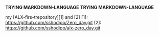 **TRYING MARKDOWN-LANGUAGE**  __TRYING MARKDOWN-LANGUAGE__

my [ALX-firs-trepository][1] and [2]
[1]: https://github.com/sshodipo/Zero_day.git
[2]: https://github.com/sshodipo/alx-zero_day.git